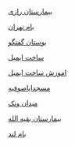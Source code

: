 <a href="https://paghman.ir/2018/12/31/چه-جوری-برم-بیمارستان-رازی/">بیمارستان رازی</a>

<a href="https://paghman.ir/2018/12/31/چه-جوری-برم-بام-تهران/">بام تهران</a>

<a href="https://paghman.ir/2018/12/31/چه-جوری-برم-بوستان-گفتگو/">بوستان گفتگو</a>

<a href="https://paghman.ir/2018/12/30/چه-جوری-ایمیل-برای-خودم-بسازم/">ساخت ایمیل</a>

<a href="https://paghman.ir/2018/12/30/چه-جوری-ایمیل-درست-کنم-اموزش-کامل/">اموزش ساخت ایمیل</a>

<a href="https://paghman.ir/2019/01/01/چجوری-برم-مسجد-ایاصوفیه؟-بهترین-و-کم-هز/">مسجدایاصوفیه</a>

<a href="https://paghman.ir/2019/01/01/چجوری-برم-میدان-ونک/">میدان ونک</a>

<a href="https://paghman.ir/2019/01/01/چه-جوری-برم-بیمارستان-بقیه-الله-با-مترو/">بیمارستان بقیه الله</a>

<a href="&quot;https://paghman.ir/2018/12/31/چه-جوری-برم-بام-لند/">بام لند</a>

